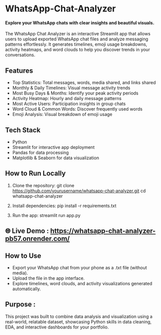 # WhatsApp-Chat-Analyzer
#### Explore your WhatsApp chats with clear insights and beautiful visuals.

The WhatsApp Chat Analyzer is an interactive Streamlit app that allows users to upload exported WhatsApp chat files and analyze messaging patterns effortlessly. It generates timelines, emoji usage breakdowns, activity heatmaps, and word clouds to help you discover trends in your conversations.


## Features
- Top Statistics: Total messages, words, media shared, and links shared
- Monthly & Daily Timelines: Visual message activity trends
- Most Busy Days & Months: Identify your peak activity periods
- Activity Heatmap: Hourly and daily message patterns
- Most Active Users: Participation insights in group chats
- Word Cloud & Common Words: Discover frequently used words
- Emoji Analysis: Visual breakdown of emoji usage


## Tech Stack
- Python
- Streamlit for interactive app deployment
- Pandas for data processing
- Matplotlib & Seaborn for data visualization


## How to Run Locally
1. Clone the repository:
  git clone https://github.com/yourusername/whatsapp-chat-analyzer.git
  cd whatsapp-chat-analyzer

2. Install dependencies:
   pip install -r requirements.txt

3. Run the app:
   streamlit run app.py


## 🌐 Live Demo : https://whatsapp-chat-analyzer-pb57.onrender.com/

## How to Use
- Export your WhatsApp chat from your phone as a .txt file (without media).
- Upload the file in the app interface.
- Explore timelines, word clouds, and activity visualizations generated automatically.


## Purpose : 
This project was built to combine data analysis and visualization using a real-world, relatable dataset, showcasing Python skills in data cleaning, EDA, and interactive dashboards for your portfolio.



